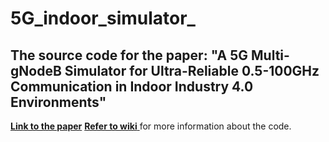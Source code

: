 # 5G_indoor_simulator_
## The source code for the paper: "A 5G Multi-gNodeB Simulator for Ultra-Reliable 0.5-100GHz Communication in Indoor Industry 4.0 Environments"
[**Link to the paper**](https://www.sciencedirect.com/science/article/abs/pii/S1389128623005480)
[**Refer to wiki** ](https://github.com/AlirezaMohammadpour85/5G_indoor_simulator_/wiki) for more information about the code.
